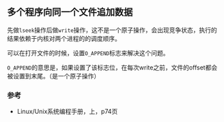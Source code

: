 ## 多个程序向同一个文件追加数据

先做`lseek`操作后做`write`操作，这不是一个原子操作，会出现竞争状态，执行的结果依赖于内核对两个进程的的调度顺序。

可以在打开文件的时候，设置`O_APPEND`标志来解决这个问题。

`O_APPEND`的意思是，如果设置了该标志位，在每次write之前，文件的offset都会被设置到末尾。（是一个原子操作）

### 参考

- Linux/Unix系统编程手册，上，p74页 

